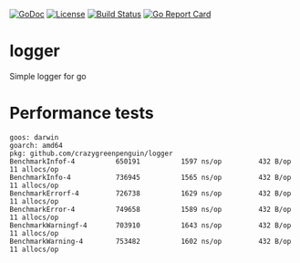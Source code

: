 [![GoDoc](http://img.shields.io/badge/godoc-reference-blue.svg)](https://godoc.org/github.com/crazygreenpenguin/logger)
[![License](http://img.shields.io/badge/license-mit-blue.svg)](https://raw.githubusercontent.com/crazygreenpenguin/logger/main/LICENSE)
[![Build Status](https://travis-ci.com/crazygreenpenguin/logger.svg?branch=main)](https://travis-ci.com/crazygreenpenguin/logger)
[![Go Report Card](https://goreportcard.com/badge/github.com/crazygreenpenguin/logger)](https://goreportcard.com/report/github.com/crazygreenpenguin/logger)
# logger
Simple logger for go

# Performance tests
```
goos: darwin
goarch: amd64
pkg: github.com/crazygreenpenguin/logger
BenchmarkInfof-4      	  650191	      1597 ns/op	     432 B/op	      11 allocs/op
BenchmarkInfo-4       	  736945	      1565 ns/op	     432 B/op	      11 allocs/op
BenchmarkErrorf-4     	  726738	      1629 ns/op	     432 B/op	      11 allocs/op
BenchmarkError-4      	  749658	      1589 ns/op	     432 B/op	      11 allocs/op
BenchmarkWarningf-4   	  703910	      1643 ns/op	     432 B/op	      11 allocs/op
BenchmarkWarning-4    	  753482	      1602 ns/op	     432 B/op	      11 allocs/op
```